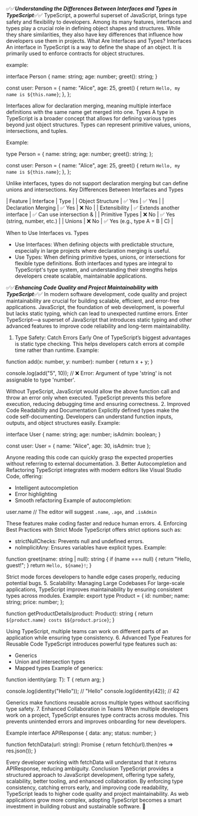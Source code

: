 ✅✅***Understanding the Differences Between Interfaces and Types in TypeScript***✅✅
TypeScript, a powerful superset of JavaScript, brings type safety and flexibility to developers. Among its many features, interfaces and types play a crucial role in defining object shapes and structures. While they share similarities, they also have key differences that influence how developers use them in projects.
What Are Interfaces and Types?
Interfaces
An interface in TypeScript is a way to define the shape of an object. It is primarily used to enforce contracts for object structures.

example:

interface Person {
  name: string;
  age: number;
  greet(): string;
}

const user: Person = {
  name: "Alice",
  age: 25,
  greet() {
    return `Hello, my name is ${this.name}`;
  },
};


Interfaces allow for declaration merging, meaning multiple interface definitions with the same name get merged into one.
Types
A type in TypeScript is a broader concept that allows for defining various types beyond just object structures. Types can represent primitive values, unions, intersections, and tuples.

Example:

type Person = {
  name: string;
  age: number;
  greet(): string;
};

const user: Person = {
  name: "Alice",
  age: 25,
  greet() {
    return `Hello, my name is ${this.name}`;
  },
};


Unlike interfaces, types do not support declaration merging but can define unions and intersections.
Key Differences Between Interfaces and Types

| Feature | Interface | Type | 
| Object Structure | ✅ Yes | ✅ Yes | 
| Declaration Merging | ✅ Yes | ❌ No | 
| Extensibility | ✅ Extends another interface | ✅ Can use intersection & | 
| Primitive Types | ❌ No | ✅ Yes (string, number, etc.) | 
| Unions | ❌ No | ✅ Yes (e.g., type A = B | C) | 


When to Use Interfaces vs. Types
- Use Interfaces: When defining objects with predictable structure, especially in large projects where declaration merging is useful.
- Use Types: When defining primitive types, unions, or intersections for flexible type definitions.
Both interfaces and types are integral to TypeScript's type system, and understanding their strengths helps developers create scalable, maintainable applications.



✅✅***Enhancing Code Quality and Project Maintainability with TypeScript***✅✅
In modern software development, code quality and project maintainability are crucial for building scalable, efficient, and error-free applications. JavaScript, the foundation of web development, is powerful but lacks static typing, which can lead to unexpected runtime errors. Enter TypeScript—a superset of JavaScript that introduces static typing and other advanced features to improve code reliability and long-term maintainability.
1. Type Safety: Catch Errors Early
One of TypeScript’s biggest advantages is static type checking. This helps developers catch errors at compile time rather than runtime.
Example:


function add(x: number, y: number): number {
  return x + y;
}

console.log(add("5", 10)); // ❌ Error: Argument of type 'string' is not assignable to type 'number'.

Without TypeScript, JavaScript would allow the above function call and throw an error only when executed. TypeScript prevents this before execution, reducing debugging time and ensuring correctness.
2. Improved Code Readability and Documentation
Explicitly defined types make the code self-documenting. Developers can understand function inputs, outputs, and object structures easily.
Example:

interface User {
  name: string;
  age: number;
  isAdmin: boolean;
}

const user: User = { name: "Alice", age: 30, isAdmin: true };

Anyone reading this code can quickly grasp the expected properties without referring to external documentation.
3. Better Autocompletion and Refactoring
TypeScript integrates with modern editors like Visual Studio Code, offering:
- Intelligent autocompletion
- Error highlighting
- Smooth refactoring
Example of autocompletion:

user.name // The editor will suggest `.name`, `.age`, and `.isAdmin`

These features make coding faster and reduce human errors.
4. Enforcing Best Practices with Strict Mode
TypeScript offers strict options such as:
- strictNullChecks: Prevents null and undefined errors.
- noImplicitAny: Ensures variables have explicit types.
Example:

function greet(name: string | null): string {
  if (name === null) {
    return "Hello, guest!";
  }
  return `Hello, ${name}!`;
}

Strict mode forces developers to handle edge cases properly, reducing potential bugs.
5. Scalability: Managing Large Codebases
For large-scale applications, TypeScript improves maintainability by ensuring consistent types across modules.
Example:
export type Product = {
  id: number;
  name: string;
  price: number;
};

function getProductDetails(product: Product): string {
  return `${product.name} costs $${product.price}`;
}

Using TypeScript, multiple teams can work on different parts of an application while ensuring type consistency.
6. Advanced Type Features for Reusable Code
TypeScript introduces powerful type features such as:
- Generics
- Union and intersection types
- Mapped types
Example of generics:

function identity<T>(arg: T): T {
  return arg;
}

console.log(identity<string>("Hello")); // "Hello"
console.log(identity<number>(42)); // 42

Generics make functions reusable across multiple types without sacrificing type safety.
7. Enhanced Collaboration in Teams
When multiple developers work on a project, TypeScript ensures type contracts across modules. This prevents unintended errors and improves onboarding for new developers.

Example
interface APIResponse {
  data: any;
  status: number;
}

function fetchData(url: string): Promise<APIResponse> {
  return fetch(url).then(res => res.json());
}

Every developer working with fetchData will understand that it returns APIResponse, reducing ambiguity.
Conclusion
TypeScript provides a structured approach to JavaScript development, offering type safety, scalability, better tooling, and enhanced collaboration. By enforcing type consistency, catching errors early, and improving code readability, TypeScript leads to higher code quality and project maintainability.
As web applications grow more complex, adopting TypeScript becomes a smart investment in building robust and sustainable software. 🚀





